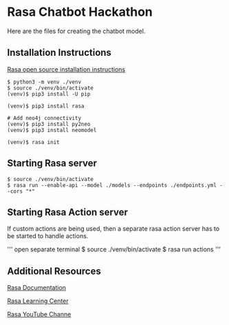 # Rasa Chatbot Hackathon
Here are the files for creating the chatbot model.  

## Installation Instructions
[Rasa open source installation instructions](https://rasa.com/docs/rasa/installation/)

```
$ python3 -m venv ./venv
$ source ./venv/bin/activate
(venv)$ pip3 install -U pip

(venv)$ pip3 install rasa

# Add neo4j connectivity
(venv)$ pip3 install py2neo
(venv)$ pip3 install neomodel

(venv)$ rasa init
```

## Starting Rasa server
```
$ source ./venv/bin/activate
$ rasa run --enable-api --model ./models --endpoints ./endpoints.yml --cors "*"
```

## Starting Rasa Action server
If custom actions are being used, then a separate rasa action server has to be started to handle actions.

'''
open separate terminal
$ source ./venv/bin/activate
$ rasa run actions
'''

## Additional Resources
[Rasa Documentation](https://rasa.com/docs/)

[Rasa Learning Center](https://learning.rasa.com/)

[Rasa YouTube Channe](https://www.youtube.com/channel/UCJ0V6493mLvqdiVwOKWBODQ                                                                                          )
